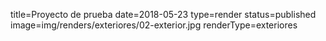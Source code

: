 title=Proyecto de prueba
date=2018-05-23
type=render
status=published
image=img/renders/exteriores/02-exterior.jpg
renderType=exteriores
~~~~~~